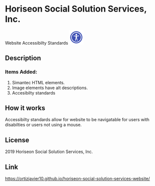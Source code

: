 # Horiseon Social Solution Services, Inc.
Website Accessibilty Standards
<img src="assets/images/icons8-web-accessibility-48.png" >
## Description
### Items Added:
1. Simantec HTML elements.
2. Image elements have alt descriptions.
3. Accesibilty standards

## How it works
Accessibilty standards allow for website to be navigatable for users with disabilties or users not using a mouse. 

## License 
2019 Horiseon Social Solution Services, Inc.

## Link
https://ortizjavier10.github.io/horiseon-social-solution-services-website/
